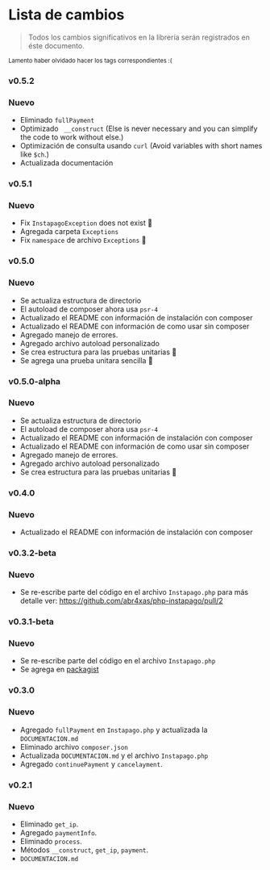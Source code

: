 # Lista de cambios

> Todos los cambios significativos en la librería serán registrados en éste documento.

<small>Lamento haber olvidado hacer los tags correspondientes :( </small>

### v0.5.2
### Nuevo
* Eliminado `fullPayment`
* Optimizado ` __construct` (Else is never necessary and you can simplify the code to work without else.)
* Optimización de consulta usando `curl` (Avoid variables with short names like `$ch`.)
* Actualizada documentación

### v0.5.1
### Nuevo
* Fix `InstapagoException` does not exist :bug:
* Agregada carpeta `Exceptions`
* Fix `namespace` de archivo `Exceptions` :bug:

### v0.5.0
### Nuevo
* Se actualiza estructura de directorio
* El autoload de composer ahora usa `psr-4`
* Actualizado el README con información de instalación con composer
* Actualizado el README con información de como usar sin composer
* Agregado manejo de errores.
* Agregado archivo autoload personalizado
* Se crea estructura para las pruebas unitarias :bug:
* Se agrega una prueba unitara sencilla :bug:

### v0.5.0-alpha
### Nuevo
* Se actualiza estructura de directorio
* El autoload de composer ahora usa `psr-4`
* Actualizado el README con información de instalación con composer
* Actualizado el README con información de como usar sin composer
* Agregado manejo de errores.
* Agregado archivo autoload personalizado
* Se crea estructura para las pruebas unitarias :bug:

### v0.4.0
### Nuevo
* Actualizado el README con información de instalación con composer

### v0.3.2-beta
### Nuevo

* Se re-escribe parte del código en el archivo `Instapago.php` para más detalle ver: https://github.com/abr4xas/php-instapago/pull/2

### v0.3.1-beta
### Nuevo

* Se re-escribe parte del código en el archivo `Instapago.php`
* Se agrega en [packagist](https://packagist.org/packages/instapago/instapago)

### v0.3.0
### Nuevo

* Agregado `fullPayment` en `Instapago.php` y actualizada la `DOCUMENTACION.md`
* Eliminado archivo `composer.json`
* Actualizada `DOCUMENTACION.md` y el archivo `Instapago.php`
* Agregado  `continuePayment` y `cancelayment`.


### v0.2.1
### Nuevo
* Eliminado `get_ip`.
* Agregado `paymentInfo`.
* Eliminado `process`.
* Métodos `__construct`, `get_ip`, `payment`.
* `DOCUMENTACION.md`
